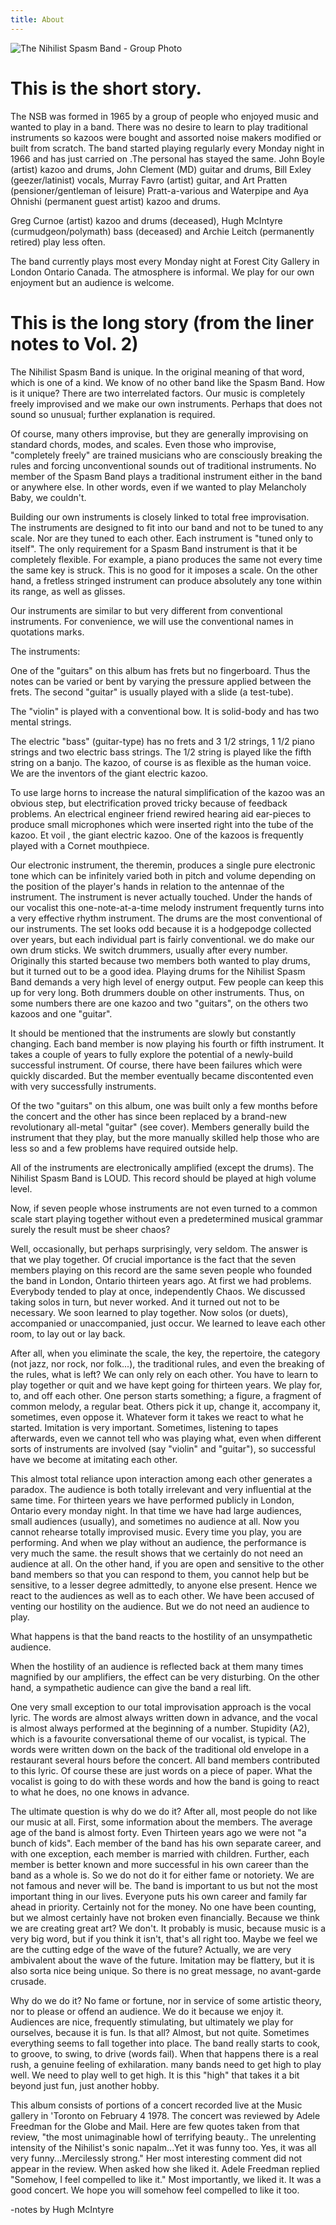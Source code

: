 ```yaml
---
title: About
---
```


![The Nihilist Spasm Band - Group Photo](/images/Photos/NSBgroupPhotoAbout.JPG#center)

# This is the short story.

The NSB was formed in 1965 by a group of people who enjoyed music and wanted to play in a band. There was no desire to learn to play traditional instruments so kazoos were bought and assorted noise makers modified or built from scratch. The band started playing regularly every Monday night in 1966 and has just carried on .The personal has stayed the same. John Boyle (artist) kazoo and drums,  John Clement (MD) guitar and drums, Bill Exley (geezer/latinist) vocals, Murray Favro (artist) guitar, and Art Pratten (pensioner/gentleman of leisure) Pratt-a-various and Waterpipe and Aya Ohnishi (permanent guest artist) kazoo and drums.

Greg Curnoe (artist) kazoo and drums (deceased), Hugh McIntyre (curmudgeon/polymath) bass (deceased) and Archie Leitch (permanently retired) play less often.

The band currently plays most every Monday night at Forest City Gallery in London Ontario Canada. The atmosphere is informal. We play for our own enjoyment but an audience is welcome.

# This is the long story (from the liner notes to Vol. 2)

The Nihilist Spasm Band is unique. In the original meaning of that word, which is one of a kind. We know of no other band like the Spasm Band. How is it unique? There are two interrelated factors. Our music is completely freely improvised and we make our own instruments. Perhaps that does not sound so unusual; further explanation is required.

Of course, many others improvise, but they are generally improvising on standard chords, modes, and scales. Even those who improvise, "completely freely" are trained musicians who are consciously breaking the rules and forcing unconventional sounds out of traditional instruments. No member of the Spasm Band plays a traditional instrument either in the band or anywhere else. In other words, even if we wanted to play Melancholy Baby, we couldn't.

Building our own instruments is closely linked to total free improvisation. The instruments are designed to fit into our band and not to be tuned to any scale. Nor are they tuned to each other. Each instrument is "tuned only to itself". The only requirement for a Spasm Band instrument is that it be completely flexible. For example, a piano produces the same not every time the same key is struck. This is no good for it imposes a scale. On the other hand, a fretless stringed instrument can produce absolutely any tone within its range, as well as glisses.

Our instruments are similar to but very different from conventional instruments. For convenience, we will use the conventional names in quotations marks.

The instruments:

One of the "guitars" on this album has frets but no fingerboard. Thus the notes can be varied or bent by varying the pressure applied between the frets. The second "guitar" is usually played with a slide (a test-tube).

The "violin" is played with a conventional bow. It is solid-body and has two mental strings.

The electric "bass" (guitar-type) has no frets and 3 1/2 strings, 1 1/2 piano strings and two electric bass strings. The 1/2 string is played like the fifth string on a banjo. The kazoo, of course is as flexible as the human voice. We are the inventors of the giant electric kazoo.

To use large horns to increase the natural simplification of the kazoo was an obvious step, but electrification proved tricky because of feedback problems. An electrical engineer friend rewired hearing aid ear-pieces to produce small microphones which were inserted right into the tube of the kazoo. Et voil , the giant electric kazoo. One of the kazoos is frequently played with a Cornet mouthpiece.

Our electronic instrument, the theremin, produces a single pure electronic tone which can be infinitely varied both in pitch and volume depending on the position of the player's hands in relation to the antennae of the instrument. The instrument is never actually touched. Under the hands of our vocalist this one-note-at-a-time melody instrument frequently turns into a very effective rhythm instrument. The drums are the most conventional of our instruments. The set looks odd because it is a hodgepodge collected over years, but each individual part is fairly conventional. we do make our own drum sticks. We switch drummers, usually after every number. Originally this started because two members both wanted to play drums, but it turned out to be a good idea. Playing drums for the Nihilist Spasm Band demands a very high level of energy output. Few people can keep this up for very long.  Both drummers double on other instruments. Thus, on some numbers there are one kazoo and two "guitars", on the others two kazoos and one "guitar".

It should be mentioned that the instruments are slowly but constantly changing. Each band member is now playing his fourth or fifth instrument. It takes a couple of years to fully explore the potential of a newly-build successful instrument. Of course, there have been failures which were quickly discarded. But the member eventually became discontented even with very successfully instruments.

Of the two "guitars" on this album, one was built only a few months before the concert and the other has since been replaced by a brand-new revolutionary all-metal "guitar" (see cover). Members generally build the instrument that they play, but the more manually skilled help those who are less so and a few problems have required outside help.

All of the instruments are electronically amplified (except the drums). The Nihilist Spasm Band is LOUD. This record should be played at high volume level.

Now, if seven people whose instruments are not even turned to a common scale start playing together without even a predetermined musical grammar surely the result must be sheer chaos?

Well, occasionally, but perhaps surprisingly, very seldom. The answer is that we play together. Of crucial importance is the fact that the seven members playing on this record are the same seven people who founded the band in London, Ontario thirteen years ago. At first we had problems. Everybody tended to play at once, independently Chaos. We discussed taking solos in turn, but never worked. And it turned out not to be necessary. We soon learned to play together. Now solos (or duets), accompanied or unaccompanied, just occur. We learned to leave each other room, to lay out or lay back.

After all, when you eliminate the scale, the key, the repertoire, the category (not jazz, nor rock, nor folk...), the traditional rules, and even the breaking of the rules, what is left? We can only rely on each other. You have to learn to play together or quit and we have kept going for thirteen years. We play for, to, and off each other. One person starts something; a figure, a fragment of common melody, a regular beat. Others pick it up, change it, accompany it, sometimes, even oppose it. Whatever form it takes we react to what he started. Imitation is very important. Sometimes, listening to tapes afterwards, even we cannot tell who was playing what, even when different sorts of instruments are involved (say "violin" and "guitar"), so successful have we become at imitating each other.

This almost total reliance upon interaction among each other generates a paradox. The audience is both totally irrelevant and very influential at the same time. For thirteen years we have performed publicly in London, Ontario every monday night. In that time we have had large audiences, small audiences (usually), and sometimes no audience at all. Now you cannot rehearse totally improvised music. Every time you play, you are performing. And when we play without an audience, the performance is very much the same. the result shows that we certainly do not need an audience at all. On the other hand, if you are open and sensitive to the other band members so that you can respond to them, you cannot help but be sensitive, to a lesser degree admittedly, to anyone else present. Hence we react to the audiences as well as to each other. We have been accused of venting our hostility on the audience. But we do not need an audience to play.

What happens is that the band reacts to the hostility of an unsympathetic audience.

When the hostility of an audience is reflected back at them many times magnified by our amplifiers, the effect can be very disturbing. On the other hand, a sympathetic audience can give the band a real lift.

One very small exception to our total improvisation approach is the vocal lyric. The words are almost always written down in advance, and the vocal is almost always performed at the beginning of a number. Stupidity (A2), which is a favourite conversational theme of our vocalist, is typical. The words were written down on the back of the traditional old envelope in a restaurant several hours before the concert. All band members contributed to this lyric. Of course these are just words on a piece of paper. What the vocalist is going to do with these words and how the band is going to react to what he does, no one knows in advance.

The ultimate question is why do we do it? After all, most people do not like our music at all. First, some information about the members. The average age of the band is almost forty. Even Thirteen years ago we were not "a bunch of kids". Each member of the band has his own separate career, and with one exception, each member is married with children. Further, each member is better known and more successful in his own career than the band as a whole is. So we do not do it for either fame or notoriety. We are not famous and never will be. The band is important to us but not the most important thing in our lives. Everyone puts his own career and family far ahead in priority. Certainly not for the money. No one have been counting, but we almost certainly have not broken even financially. Because we think we are creating great art? We don't. It probably is music, because music is a very big word, but if you think it isn't, that's all right too. Maybe we feel we are the cutting edge of the wave of the future? Actually, we are very ambivalent about the wave of the future. Imitation may be flattery, but it is also sorta nice being unique. So there is no great message, no avant-garde crusade.

Why do we do it? No fame or fortune, nor in service of some artistic theory, nor to please or offend an audience. We do it because we enjoy it. Audiences are nice, frequently stimulating, but ultimately we play for ourselves, because it is fun. Is that all? Almost, but not quite. Sometimes everything seems to fall together into place. The band really starts to cook, to groove, to swing, to drive (words fail). When that happens there is a real rush, a genuine feeling of exhilaration. many bands need to get high to play well. We need to play well to get high. It is this "high" that takes it a bit beyond just fun, just another hobby.

This album consists of portions of a concert recorded live at the Music gallery in 'Toronto on February 4 1978. The concert was reviewed by Adele Freedman for the Globe and Mail. Here are few quotes taken from that review, "the most unimaginable howl of terrifying beauty.. The unrelenting intensity of the Nihilist's sonic napalm...Yet it was funny too. Yes, it was all very funny...Mercilessly strong." Her most interesting comment did not appear in the review. When asked how she liked it. Adele Freedman replied "Somehow, I feel compelled to like it." Most importantly, we liked it. It was a good concert. We hope you will somehow feel compelled to like it too.

-notes by Hugh McIntyre
